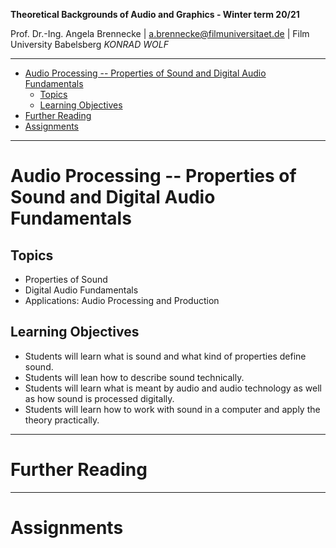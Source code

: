 <!-- ---  
title: Theoretical Backgrounds of Audio and Graphics
author: Angela Brennecke
affiliation: Film University Babelsberg KONRAD WOLF
date: Winter term 20/21
---   -->
**Theoretical Backgrounds of Audio and Graphics - Winter term 20/21**

Prof. Dr.-Ing. Angela Brennecke | a.brennecke@filmuniversitaet.de | Film University Babelsberg *KONRAD WOLF*

---

- [Audio Processing -- Properties of Sound and Digital Audio Fundamentals](#audio-processing----properties-of-sound-and-digital-audio-fundamentals)
  - [Topics](#topics)
  - [Learning Objectives](#learning-objectives)
- [Further Reading](#further-reading)
- [Assignments](#assignments)

---


# Audio Processing -- Properties of Sound and Digital Audio Fundamentals


## Topics

- Properties of Sound
- Digital Audio Fundamentals 
- Applications: Audio Processing and Production


## Learning Objectives

- Students will learn what is sound and what kind of properties define sound.
- Students will lean how to describe sound technically.
- Students will learn what is meant by audio and audio technology as well as how sound is processed digitally.
- Students will learn how to work with sound in a computer and apply the theory practically. 

---

# Further Reading



--- 

# Assignments


